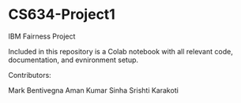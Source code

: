 # CS634-Project1
IBM Fairness Project

Included in this repository is a Colab notebook with all relevant code, documentation, and evnironment setup.

Contributors:

Mark Bentivegna
Aman Kumar Sinha
Srishti Karakoti